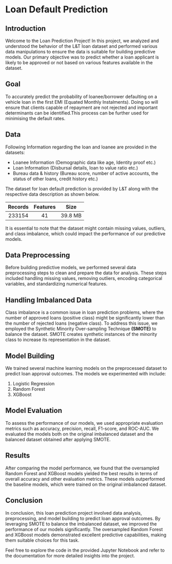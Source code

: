 # Loan Default Prediction


## Introduction

Welcome to the Loan Prediction Project! In this project, we analyzed and understood the behavior of the L&T loan dataset and performed various data manipulations to ensure the data is suitable for building predictive models. Our primary objective was to predict whether a loan applicant is likely to be approved or not based on various features available in the dataset.

## Goal
To accurately predict the probability of loanee/borrower defaulting on a vehicle loan in the first EMI (Equated Monthly Instalments).
Doing so will ensure that clients capable of repayment are not rejected and important determinants can be identified.This process can be further used for minimising the default rates.

## Data
Following Information regarding the loan and loanee are provided in the datasets:
* Loanee Information (Demographic data like age, Identity proof etc.)
* Loan Information (Disbursal details, loan to value ratio etc.)
* Bureau data & history (Bureau score, number of active accounts, the status of other loans, credit history etc.)

The dataset for loan default prediction is provided by L&T along with the respective data description as shown below.

| Records | Features | Size |
| :--: | :--: | :--: |
| 233154 | 41 | 39.8 MB|

 It is essential to note that the dataset might contain missing values, outliers, and class imbalance, which could impact the performance of our predictive models.


## Data Preprocessing

Before building predictive models, we performed several data preprocessing steps to clean and prepare the data for analysis. These steps included handling missing values, removing outliers, encoding categorical variables, and standardizing numerical features.

## Handling Imbalanced Data

Class imbalance is a common issue in loan prediction problems, where the number of approved loans (positive class) might be significantly lower than the number of rejected loans (negative class). To address this issue, we employed the Synthetic Minority Over-sampling Technique **(SMOTE)** to balance the dataset. SMOTE creates synthetic instances of the minority class to increase its representation in the dataset.


## Model Building

We trained several machine learning models on the preprocessed dataset to predict loan approval outcomes. The models we experimented with include:

1. Logistic Regression
2. Random Forest
3. XGBoost

## Model Evaluation

To assess the performance of our models, we used appropriate evaluation metrics such as accuracy, precision, recall, F1-score, and ROC-AUC. We evaluated the models both on the original imbalanced dataset and the balanced dataset obtained after applying SMOTE.

## Results

After comparing the model performance, we found that the oversampled Random Forest and XGBoost models yielded the best results in terms of overall accuracy and other evaluation metrics. These models outperformed the baseline models, which were trained on the original imbalanced dataset.

## Conclusion

In conclusion, this loan prediction project involved data analysis, preprocessing, and model building to predict loan approval outcomes. By leveraging SMOTE to balance the imbalanced dataset, we improved the performance of our models significantly. The oversampled Random Forest and XGBoost models demonstrated excellent predictive capabilities, making them suitable choices for this task.

Feel free to explore the code in the provided Jupyter Notebook and refer to the documentation for more detailed insights into the project.
